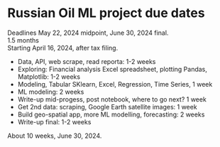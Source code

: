 # Russian Oil ML project due dates   

Deadlines May 22, 2024 midpoint, June 30, 2024 final.    
1.5 months  
Starting April 16, 2024, after tax filing.  

 * Data, API, web scrape, read reporta: 1-2 weeks
 * Exploring: Financial analysis Excel spreadsheet, plotting Pandas, Matplotlib:  1-2 weeks  
 * Modeling, Tabular SKlearn, Excel, Regression, Time Series, 1 week  
 * ML modeling: 2 weeks  
 * Write-up mid-progess, post notebook, where to go next? 1 week  
 * Get 2nd data: scraping, Google Earth satellite images: 1 week  
 * Build geo-spatial app, more ML modelling, forecasting:  2 weeks
 * Write-up final: 1-2 weeks

About 10 weeks, June 30, 2024.   
   
